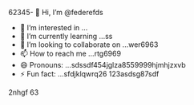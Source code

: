 62345- 👋 Hi, I’m @federefds
- 👀 I’m interested in ...
- 🌱 I’m currently learning ...ss
- 💞️ I’m looking to collaborate on ...wer6963
- 📫 How to reach me ...rtg6969
- 😄 Pronouns: ...sdssdf454jglza8559999hjmhjzxvb
- ⚡ Fun fact: ...sfdjklqwrq26
123asdsg87sdf
<!---4561154
federefds/federefds is a ✨ special ✨ repository because its `README.md` (11this file) appears on your GitHub profjllile.
You can click the Preview link to take a look at your changes.45
--->
2nhgf
63
